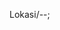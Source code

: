 Lokasi/--;
<!---
Andiperatama/Andiperatama is a ✨ special ✨ repository because its `README.md` (this file) appears on your GitHub profile.
You can click the Preview link to take a look at your changes.
www.goggle
